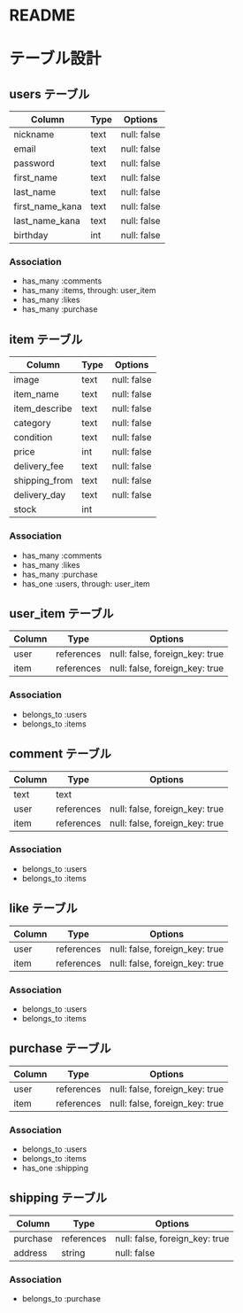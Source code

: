 # README

# テーブル設計
## users テーブル
| Column   | Type   | Options     |
| -------- | ------ | ----------- |
| nickname     | text | null: false |
| email    | text | null: false |
| password | text | null: false |
| first_name | text | null: false |
| last_name | text | null: false |
| first_name_kana | text | null: false |
| last_name_kana | text | null: false |
| birthday | int | null: false |

### Association
- has_many :comments
- has_many :items, through: user_item
- has_many :likes
- has_many :purchase


## item テーブル
| Column   | Type   | Options     |
| -------- | ------ | ----------- |
| image       | text | null: false |
| item_name | text | null: false |
| item_describe      |text | null: false |
| category      | text   | null: false |
| condition   | text   | null: false |
| price      | int | null: false | 
| delivery_fee      | text | null: false | 
| shipping_from      | text | null: false | 
| delivery_day    | text | null: false | 
| stock     | int |     | 


### Association
- has_many :comments
- has_many :likes
- has_many :purchase
- has_one :users, through: user_item

## user_item テーブル
| Column | Type       | Options                        |
| ------ | ---------- | ------------------------------ |
| user   | references | null: false, foreign_key: true |
| item   | references | null: false, foreign_key: true |

### Association
- belongs_to :users
- belongs_to :items


## comment テーブル
| Column | Type       | Options                        |
| ------ | ---------- | ------------------------------ |
| text   | text       |                                |
| user   | references | null: false, foreign_key: true |
| item   | references | null: false, foreign_key: true |

### Association
- belongs_to :users
- belongs_to :items


## like テーブル
| Column | Type       | Options                        |
| ------ | ---------- | ------------------------------ |
| user   | references | null: false, foreign_key: true |
| item   | references | null: false, foreign_key: true |

### Association
- belongs_to :users
- belongs_to :items


## purchase テーブル
| Column | Type       | Options                        |
| ------ | ---------- | ------------------------------ |
| user   | references | null: false, foreign_key: true |
| item   | references | null: false, foreign_key: true |

### Association
- belongs_to :users
- belongs_to :items
- has_one :shipping


## shipping テーブル
| Column | Type       | Options                        |
| ------ | ---------- | ------------------------------ |
| purchase   | references | null: false, foreign_key: true |
| address   | string | null: false |

### Association
- belongs_to :purchase
